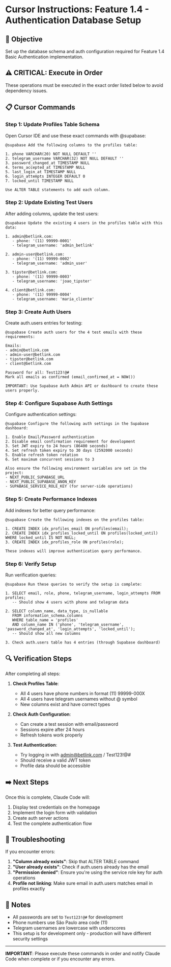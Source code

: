 # Cursor Instructions: Feature 1.4 - Authentication Database Setup

## 🎯 Objective
Set up the database schema and auth configuration required for Feature 1.4 Basic Authentication implementation.

## ⚠️ CRITICAL: Execute in Order
These operations must be executed in the exact order listed below to avoid dependency issues.

## 📋 Cursor Commands

### Step 1: Update Profiles Table Schema
Open Cursor IDE and use these exact commands with @supabase:

```
@supabase Add the following columns to the profiles table:

1. phone VARCHAR(20) NOT NULL DEFAULT ''
2. telegram_username VARCHAR(32) NOT NULL DEFAULT ''
3. password_changed_at TIMESTAMP NULL
4. terms_accepted_at TIMESTAMP NULL
5. last_login_at TIMESTAMP NULL
6. login_attempts INTEGER DEFAULT 0
7. locked_until TIMESTAMP NULL

Use ALTER TABLE statements to add each column.
```

### Step 2: Update Existing Test Users
After adding columns, update the test users:

```
@supabase Update the existing 4 users in the profiles table with this data:

1. admin@betlink.com:
   - phone: '(11) 99999-0001'
   - telegram_username: 'admin_betlink'

2. admin-user@betlink.com:
   - phone: '(11) 99999-0002'
   - telegram_username: 'admin_user'

3. tipster@betlink.com:
   - phone: '(11) 99999-0003'
   - telegram_username: 'joao_tipster'

4. client@betlink.com:
   - phone: '(11) 99999-0004'
   - telegram_username: 'maria_cliente'
```

### Step 3: Create Auth Users
Create auth.users entries for testing:

```
@supabase Create auth users for the 4 test emails with these requirements:

Emails:
- admin@betlink.com
- admin-user@betlink.com
- tipster@betlink.com
- client@betlink.com

Password for all: Test123!@#
Mark all emails as confirmed (email_confirmed_at = NOW())

IMPORTANT: Use Supabase Auth Admin API or dashboard to create these users properly.
```

### Step 4: Configure Supabase Auth Settings
Configure authentication settings:

```
@supabase Configure the following auth settings in the Supabase dashboard:

1. Enable Email/Password authentication
2. Disable email confirmation requirement for development
3. Set JWT expiry to 24 hours (86400 seconds)
4. Set refresh token expiry to 30 days (2592000 seconds)
5. Enable refresh token rotation
6. Set maximum concurrent sessions to 3

Also ensure the following environment variables are set in the project:
- NEXT_PUBLIC_SUPABASE_URL
- NEXT_PUBLIC_SUPABASE_ANON_KEY
- SUPABASE_SERVICE_ROLE_KEY (for server-side operations)
```

### Step 5: Create Performance Indexes
Add indexes for better query performance:

```
@supabase Create the following indexes on the profiles table:

1. CREATE INDEX idx_profiles_email ON profiles(email);
2. CREATE INDEX idx_profiles_locked_until ON profiles(locked_until) WHERE locked_until IS NOT NULL;
3. CREATE INDEX idx_profiles_role ON profiles(role);

These indexes will improve authentication query performance.
```

### Step 6: Verify Setup
Run verification queries:

```
@supabase Run these queries to verify the setup is complete:

1. SELECT email, role, phone, telegram_username, login_attempts FROM profiles;
   -- Should show 4 users with phone and telegram data

2. SELECT column_name, data_type, is_nullable 
   FROM information_schema.columns 
   WHERE table_name = 'profiles' 
   AND column_name IN ('phone', 'telegram_username', 'password_changed_at', 'login_attempts', 'locked_until');
   -- Should show all new columns

3. Check auth.users table has 4 entries (through Supabase dashboard)
```

## 🔍 Verification Steps

After completing all steps:

1. **Check Profiles Table**:
   - All 4 users have phone numbers in format (11) 99999-000X
   - All 4 users have telegram usernames without @ symbol
   - New columns exist and have correct types

2. **Check Auth Configuration**:
   - Can create a test session with email/password
   - Sessions expire after 24 hours
   - Refresh tokens work properly

3. **Test Authentication**:
   - Try logging in with admin@betlink.com / Test123!@#
   - Should receive a valid JWT token
   - Profile data should be accessible

## ➡️ Next Steps

Once this is complete, Claude Code will:
1. Display test credentials on the homepage
2. Implement the login form with validation
3. Create auth server actions
4. Test the complete authentication flow

## 🚨 Troubleshooting

If you encounter errors:

1. **"Column already exists"**: Skip that ALTER TABLE command
2. **"User already exists"**: Check if auth.users already has the email
3. **"Permission denied"**: Ensure you're using the service role key for auth operations
4. **Profile not linking**: Make sure email in auth.users matches email in profiles exactly

## 📝 Notes

- All passwords are set to `Test123!@#` for development
- Phone numbers use São Paulo area code (11)
- Telegram usernames are lowercase with underscores
- This setup is for development only - production will have different security settings

---

**IMPORTANT**: Please execute these commands in order and notify Claude Code when complete or if you encounter any errors.
